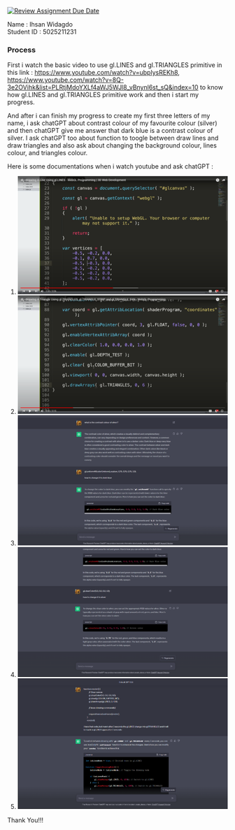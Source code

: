 [![Review Assignment Due Date](https://classroom.github.com/assets/deadline-readme-button-24ddc0f5d75046c5622901739e7c5dd533143b0c8e959d652212380cedb1ea36.svg)](https://classroom.github.com/a/UQL1B0Jv)

Name : Ihsan Widagdo   
Student ID : 5025211231  
  
  
  
### Process
First i watch the basic video to use gl.LINES and gl.TRIANGLES primitive in this link : <a href="https://www.youtube.com/watch?v=ubplysREKh8">https://www.youtube.com/watch?v=ubplysREKh8</a>, <a href="https://www.youtube.com/watch?v=8Q-3e2OVihk&list=PLRtjMdoYXLf4aWJ5WJl8_vBnynl6st_sQ&index=10">https://www.youtube.com/watch?v=8Q-3e2OVihk&list=PLRtjMdoYXLf4aWJ5WJl8_vBnynl6st_sQ&index=10</a> to know how gl.LINES and gl.TRIANGLES primitive work and then i start my progress.

And after i can finish my progress to create my first three letters of my name, i ask chatGPT about contrast colour of my favourite colour (silver) and then chatGPT give me answer that dark blue is a contrast colour of silver. I ask chatGPT too about function to toogle between draw lines and draw triangles and also ask about changing the background colour, lines colour, and triangles colour.

Here is some documentations when i watch youtube and ask chatGPT :
1. ![Watching gl.LINES primitive](img/image.png)
2. ![Watching gl.TRIANGLES primitive](img/image-1.png)
3. ![Ask chatGPT about colour](img/image-2.png)
4. ![Ask chatGPT about background-colour](img/image-3.png)
5. ![Ask chatGPT about toogle](img/image-4.png)

Thank You!!!